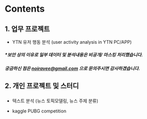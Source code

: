 # Contents
## 1. 업무 프로젝트
* YTN 유저 행동 분석 (user activity analysis in YTN PC/APP)


##### *보안 상의 이유로 일부 데이터 및 분석내용은 비공개/ 마스킹 처리했습니다.
#####  궁금하신 점은 noiravee@gmail.com 으로 문의주시면 감사하겠습니다.
     

## 2. 개인 프로젝트 및 스터디
### 
* 텍스트 분석 (뉴스 토픽모델링, 뉴스 주제 분류)


 * kaggle PUBG competition

 
